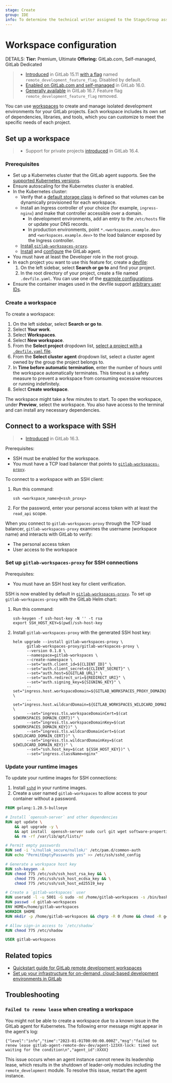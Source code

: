 ```yaml
---
stage: Create
group: IDE
info: To determine the technical writer assigned to the Stage/Group associated with this page, see https://handbook.gitlab.com/handbook/product/ux/technical-writing/#assignments
---
```


# Workspace configuration

DETAILS:
**Tier:** Premium, Ultimate
**Offering:** GitLab.com, Self-managed, GitLab Dedicated

> - [Introduced](https://gitlab.com/gitlab-org/gitlab/-/merge_requests/112397) in GitLab 15.11 [with a flag](../../administration/feature_flags.md) named `remote_development_feature_flag`. Disabled by default.
> - [Enabled on GitLab.com and self-managed](https://gitlab.com/gitlab-org/gitlab/-/issues/391543) in GitLab 16.0.
> - [Generally available](https://gitlab.com/gitlab-org/gitlab/-/merge_requests/136744) in GitLab 16.7. Feature flag `remote_development_feature_flag` removed.

You can use [workspaces](index.md) to create and manage isolated development environments for your GitLab projects.
Each workspace includes its own set of dependencies, libraries, and tools,
which you can customize to meet the specific needs of each project.

## Set up a workspace

> - Support for private projects [introduced](https://gitlab.com/gitlab-org/gitlab/-/merge_requests/124273) in GitLab 16.4.

### Prerequisites

- Set up a Kubernetes cluster that the GitLab agent supports.
  See the [supported Kubernetes versions](../clusters/agent/index.md#supported-kubernetes-versions-for-gitlab-features).
- Ensure autoscaling for the Kubernetes cluster is enabled.
- In the Kubernetes cluster:
  - Verify that a [default storage class](https://kubernetes.io/docs/concepts/storage/storage-classes/)
    is defined so that volumes can be dynamically provisioned for each workspace.
  - Install an Ingress controller of your choice (for example, `ingress-nginx`) and make
    that controller accessible over a domain.
    - In development environments, add an entry to the `/etc/hosts` file or update your DNS records.
    - In production environments, point `*.<workspaces.example.dev>` and `<workspaces.example.dev>`
      to the load balancer exposed by the Ingress controller.
  - [Install `gitlab-workspaces-proxy`](https://gitlab.com/gitlab-org/remote-development/gitlab-workspaces-proxy#installation-instructions).
  - [Install](../clusters/agent/install/index.md) and [configure](gitlab_agent_configuration.md) the GitLab agent.
- You must have at least the Developer role in the root group.
- In each project you want to use this feature for, create a [devfile](index.md#devfile):
  1. On the left sidebar, select **Search or go to** and find your project.
  1. In the root directory of your project, create a file named `.devfile.yaml`.
     You can use one of the [example configurations](index.md#example-configurations).
- Ensure the container images used in the devfile support [arbitrary user IDs](index.md#arbitrary-user-ids).

### Create a workspace

To create a workspace:

1. On the left sidebar, select **Search or go to**.
1. Select **Your work**.
1. Select **Workspaces**.
1. Select **New workspace**.
1. From the **Select project** dropdown list, [select a project with a `.devfile.yaml` file](#prerequisites).
1. From the **Select cluster agent** dropdown list, select a cluster agent owned by the group the project belongs to.
1. In **Time before automatic termination**, enter the number of hours until the workspace automatically terminates.
   This timeout is a safety measure to prevent a workspace from consuming excessive resources or running indefinitely.
1. Select **Create workspace**.

The workspace might take a few minutes to start.
To open the workspace, under **Preview**, select the workspace.
You also have access to the terminal and can install any necessary dependencies.

## Connect to a workspace with SSH

> - [Introduced](https://gitlab.com/groups/gitlab-org/-/epics/10478) in GitLab 16.3.

Prerequisites:

- SSH must be enabled for the workspace.
- You must have a TCP load balancer that points to [`gitlab-workspaces-proxy`](https://gitlab.com/gitlab-org/remote-development/gitlab-workspaces-proxy).

To connect to a workspace with an SSH client:

1. Run this command:

   ```shell
   ssh <workspace_name>@<ssh_proxy>
   ```

1. For the password, enter your personal access token with at least the `read_api` scope.

When you connect to `gitlab-workspaces-proxy` through the TCP load balancer,
`gitlab-workspaces-proxy` examines the username (workspace name) and interacts with GitLab to verify:

- The personal access token
- User access to the workspace

### Set up `gitlab-workspaces-proxy` for SSH connections

Prerequisites:

- You must have an SSH host key for client verification.

SSH is now enabled by default in [`gitlab-workspaces-proxy`](https://gitlab.com/gitlab-org/remote-development/gitlab-workspaces-proxy).
To set up `gitlab-workspaces-proxy` with the GitLab Helm chart:

1. Run this command:

   ```shell
   ssh-keygen -f ssh-host-key -N '' -t rsa
   export SSH_HOST_KEY=$(pwd)/ssh-host-key
   ```

1. Install `gitlab-workspaces-proxy` with the generated SSH host key:

   ```shell
   helm upgrade --install gitlab-workspaces-proxy \
         gitlab-workspaces-proxy/gitlab-workspaces-proxy \
         --version 0.1.8 \
         --namespace=gitlab-workspaces \
         --create-namespace \
         --set="auth.client_id=${CLIENT_ID}" \
         --set="auth.client_secret=${CLIENT_SECRET}" \
         --set="auth.host=${GITLAB_URL}" \
         --set="auth.redirect_uri=${REDIRECT_URI}" \
         --set="auth.signing_key=${SIGNING_KEY}" \
         --set="ingress.host.workspaceDomain=${GITLAB_WORKSPACES_PROXY_DOMAIN}" \
         --set="ingress.host.wildcardDomain=${GITLAB_WORKSPACES_WILDCARD_DOMAIN}" \
         --set="ingress.tls.workspaceDomainCert=$(cat ${WORKSPACES_DOMAIN_CERT})" \
         --set="ingress.tls.workspaceDomainKey=$(cat ${WORKSPACES_DOMAIN_KEY})" \
         --set="ingress.tls.wildcardDomainCert=$(cat ${WILDCARD_DOMAIN_CERT})" \
         --set="ingress.tls.wildcardDomainKey=$(cat ${WILDCARD_DOMAIN_KEY})" \
         --set="ssh.host_key=$(cat ${SSH_HOST_KEY})" \
         --set="ingress.className=nginx"
   ```

### Update your runtime images

To update your runtime images for SSH connections:

1. Install [`sshd`](https://man.openbsd.org/sshd.8) in your runtime images.
1. Create a user named `gitlab-workspaces` to allow access to your container without a password.

```Dockerfile
FROM golang:1.20.5-bullseye

# Install `openssh-server` and other dependencies
RUN apt update \
    && apt upgrade -y \
    && apt install  openssh-server sudo curl git wget software-properties-common apt-transport-https --yes \
    && rm -rf /var/lib/apt/lists/*

# Permit empty passwords
RUN sed -i 's/nullok_secure/nullok/' /etc/pam.d/common-auth
RUN echo "PermitEmptyPasswords yes" >> /etc/ssh/sshd_config

# Generate a workspace host key
RUN ssh-keygen -A
RUN chmod 775 /etc/ssh/ssh_host_rsa_key && \
    chmod 775 /etc/ssh/ssh_host_ecdsa_key && \
    chmod 775 /etc/ssh/ssh_host_ed25519_key

# Create a `gitlab-workspaces` user
RUN useradd -l -u 5001 -G sudo -md /home/gitlab-workspaces -s /bin/bash gitlab-workspaces
RUN passwd -d gitlab-workspaces
ENV HOME=/home/gitlab-workspaces
WORKDIR $HOME
RUN mkdir -p /home/gitlab-workspaces && chgrp -R 0 /home && chmod -R g=u /etc/passwd /etc/group /home

# Allow sign-in access to `/etc/shadow`
RUN chmod 775 /etc/shadow

USER gitlab-workspaces
```

## Related topics

- [Quickstart guide for GitLab remote development workspaces](https://go.gitlab.com/AVKFvy)
- [Set up your infrastructure for on-demand, cloud-based development environments in GitLab](https://go.gitlab.com/dp75xo)

## Troubleshooting

### `Failed to renew lease` when creating a workspace

You might not be able to create a workspace due to a known issue in the GitLab agent for Kubernetes.
The following error message might appear in the agent's log:

```plaintext
{"level":"info","time":"2023-01-01T00:00:00.000Z","msg":"failed to renew lease gitlab-agent-remote-dev-dev/agent-123XX-lock: timed out waiting for the condition\n","agent_id":XXXX}
```

This issue occurs when an agent instance cannot renew its leadership lease, which results
in the shutdown of leader-only modules including the `remote_development` module.
To resolve this issue, restart the agent instance.
